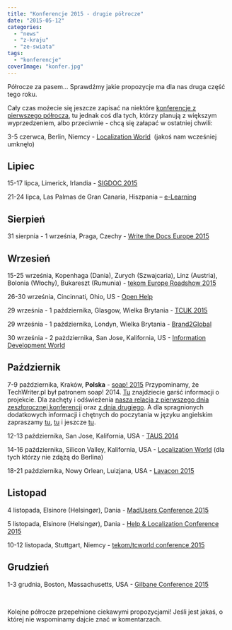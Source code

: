 ```yaml
---
title: "Konferencje 2015 - drugie półrocze"
date: "2015-05-12"
categories: 
  - "news"
  - "z-kraju"
  - "ze-swiata"
tags: 
  - "konferencje"
coverImage: "konfer.jpg"
---
```


Półrocze za pasem... Sprawdźmy jakie propozycje ma dla nas druga część tego roku.

Cały czas możecie się jeszcze zapisać na niektóre [konferencje z pierwszego półrocza](http://techwriter.pl/konferencje-2015-pierwsze-polrocze/ "Konferencje pierwsze półrocze 2015"), tu jednak coś dla tych, którzy planują z większym wyprzedzeniem, albo przeciwnie - chcą się załapać w ostatniej chwili:

3-5 czerwca, Berlin, Niemcy - [Localization World](http://www.locworld.com/ "Localization World")  (jakoś nam wcześniej umknęło)

## Lipiec

15-17 lipca, Limerick, Irlandia - [SIGDOC 2015](http://sigdoc.acm.org/conference/2015/ "SIGDOC 2015")

21-24 lipca, Las Palmas de Gran Canaria, Hiszpania – [e-Learning](http://elearning-conf.org/ "E-learning")

## Sierpień

31 sierpnia - 1 września, Praga, Czechy - [Write the Docs Europe 2015](http://www.writethedocs.org/conf/eu/2015/ "Write the Docs 2015")

## Wrzesień

15-25 września, Kopenhaga (Dania), Zurych (Szwajcaria), Linz (Austria), Bolonia (Włochy), Bukareszt (Rumunia) - [tekom Europe Roadshow 2015](http://conferences.tekom.de/tekom-europe-roadshow-2015/tekom-europe-roadshow-2015/ "tekom Roadshow 2015")

26-30 września, Cincinnati, Ohio, US - [Open Help](http://www.openhelpconference.com/ "Open Help")

29 września - 1 października, Glasgow, Wielka Brytania - [TCUK 2015](http://technicalcommunicationuk.com/ "TCUK 2015")

29 września - 1 października, Londyn, Wielka Brytania - [Brand2Global](http://www.brand2global.com/ "Brand2global")

30 września - 2 pażdziernika, San Jose, Kalifornia, US - [Information Development World](https://www.etouches.com/ehome/113382 "IDW 2015")

## Październik

7-9 października, Kraków, **Polska** - [soap! 2015](http://soapconf.com/ "soap! 2015") Przypominamy, że TechWriter.pl był patronem soap! 2014. [Tu](http://techwriter.pl/mydlo-lubi-zabawe/ "Mydło lubi zabawę") znajdziecie garść informacji o projekcie. Dla zachęty i odświeżenia [nasza relacja z pierwszego dnia zeszłorocznej konferencji](http://techwriter.pl/soap-2014-relacja-z-pierwszego-dnia/ "Dzień pierwszy") oraz [z dnia drugiego](http://techwriter.pl/soap-2014-relacja-z-drugiego-dnia/ "Dzień drugi"). A dla spragnionych dodatkowych informacji i chętnych do poczytania w języku angielskim zapraszamy [tu](http://techwriter.pl/soap-2014-summary-of-day-1/ "Day 1"), [tu](http://techwriter.pl/soap-2014-summary-of-day-2/ "Day 2") i jeszcze [tu](http://techwriter.pl/soap-just-wants-to-have-fun/ "Summary").

12-13 października, San Jose, Kalifornia, USA - [TAUS 2014](https://events.taus.net/events/conferences/taus-annual-conference-2015 "TAUS 2015")

14-16 października, Silicon Valley, Kalifornia, USA - [Localization World](http://www.locworld.com/events/locworld29-silicon-valley-2015/ "Localization World") (dla tych którzy nie zdążą do Berlina)

18-21 października, Nowy Orlean, Luizjana, USA - [Lavacon 2015](http://lavacon.org "Lavacon 2015")

## Listopad

4 listopada, Elsinore (Helsingør), Dania - [MadUsers Conference 2015](http://write2users.com/madusers-conference-2015/ "MadUsers 2015")

5 listopada, Elsinore (Helsingør), Dania - [Help & Localization Conference 2015](http://write2users.com/help-localization-conference-2015/ "Help&Localization 2015")

10-12 listopada, Stuttgart, Niemcy - [tekom/tcworld conference 2015](http://conferences.tekom.de/tcworld15/tcworld15/ "tcworld 2015")

## Grudzień

1-3 grudnia, Boston, Massachusetts, USA - [Gilbane Conference 2015](http://gilbaneconference.com/2015/ "Gilbane Conference 2015")

 

Kolejne półrocze przepełnione ciekawymi propozycjami! Jeśli jest jakaś, o której nie wspominamy dajcie znać w komentarzach.
